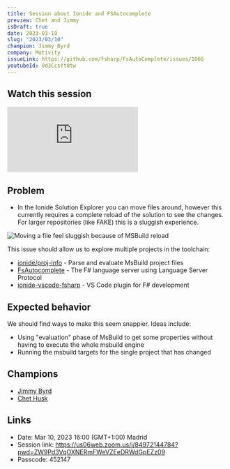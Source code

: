 ```yaml
---
title: Session about Ionide and FSAutocomplete
preview: Chet and Jimmy
isDraft: true
date: 2023-03-10
slug: "2023/03/10"
champion: Jimmy Byrd
company: Motivity
issueLink: https://github.com/fsharp/FsAutoComplete/issues/1066
youtubeId: 0d3CcsYt0tw
---
```


## Watch this session

<div class="ratio ratio-16x9 mb-4">
    <iframe src="https://www.youtube.com/embed/0d3CcsYt0tw" title="YouTube video player" frameborder="0" allow="accelerometer; autoplay; clipboard-write; encrypted-media; gyroscope; picture-in-picture; web-share" allowfullscreen></iframe>
</div>

## Problem

- In the Ionide Solution Explorer you can move files around, however this currently requires a complete reload of the solution to see the changes. For larger repositories (like FAKE) this is a sluggish experience.

<img alt="Moving a file feel sluggish because of MSBuild reload" class="img-fluid" src="https://user-images.githubusercontent.com/1490044/222995329-cc86f4b9-2f5c-49df-b20d-6bbfaee49149.gif"/>

This issue should allow us to explore multiple projects in the toolchain:

- [ionide/proj-info](https://github.com/ionide/proj-info) - Parse and evaluate MsBuild project files
- [FsAutocomplete](https://github.com/fsharp/FsAutoComplete) - The F# language server using Language Server Protocol
- [ionide-vscode-fsharp](https://github.com/ionide/ionide-vscode-fsharp) - VS Code plugin for F# development

## Expected behavior

We should find ways to make this seem snappier. Ideas include:

- Using "evaluation" phase of MsBuild to get some properties without having to execute the whole msbuild engine
- Running the msbuild targets for the single project that has changed

## Champions

- [Jimmy Byrd](https://twitter.com/Jimmy_Byrd)
- [Chet Husk](https://twitter.com/ChetHusk)

## Links

- Date: Mar 10, 2023 16:00 (GMT+1:00) Madrid
- Session link: https://us06web.zoom.us/j/84972144784?pwd=ZW9Pd3VqOXNERmFWeVZEeDRWdGpEZz09
- Passcode: 452147
